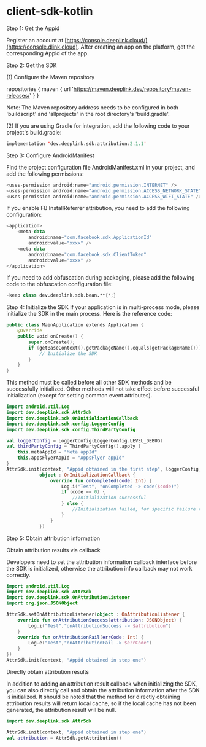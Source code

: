 # client-sdk-kotlin

Step 1: Get the Appid

Register an account at [https://console.deeplink.cloud/](https://console.dlink.cloud). After creating an app on the platform, get the corresponding Appid of the app.

Step 2: Get the SDK

(1) Configure the Maven repository
   
repositories {
   maven { url 'https://maven.deeplink.dev/repository/maven-releases/' }
}

Note: The Maven repository address needs to be configured in both 'buildscript' and 'allprojects' in the root directory's 'build.gradle'.

(2) If you are using Gradle for integration, add the following code to your project's build.gradle:
```kotlin
implementation 'dev.deeplink.sdk:attribution:2.1.1'
```

Step 3: Configure AndroidManifest

Find the project configuration file AndroidManifest.xml in your project, and add the following permissions:

```kotlin
<uses-permission android:name="android.permission.INTERNET" />
<uses-permission android:name="android.permission.ACCESS_NETWORK_STATE" />
<uses-permission android:name="android.permission.ACCESS_WIFI_STATE" />
```

 If you enable FB InstallReferrer attribution, you need to add the following configuration:
```kotlin
<application>
    <meta-data
        android:name="com.facebook.sdk.ApplicationId"
        android:value="xxxx" />
    <meta-data
        android:name="com.facebook.sdk.ClientToken"
        android:value="xxxx" />
</application>
```

If you need to add obfuscation during packaging, please add the following code to the obfuscation configuration file:
```kotlin
-keep class dev.deeplink.sdk.bean.**{*;}
```

Step 4: Initialize the SDK 
If your application is in multi-process mode, please initialize the SDK in the main process. Here is the reference code:
```kotlin
public class MainApplication extends Application {
    @Override
    public void onCreate() {
        super.onCreate();
        if (getBaseContext().getPackageName().equals(getPackageName())) {
            // Initialize the SDK
        }
    }
}
```

This method must be called before all other SDK methods and be successfully initialized. 
Other methods will not take effect before successful initialization (except for setting common event attributes).

```kotlin
import android.util.Log
import dev.deeplink.sdk.AttrSdk
import dev.deeplink.sdk.OnInitializationCallback
import dev.deeplink.sdk.config.LoggerConfig
import dev.deeplink.sdk.config.ThirdPartyConfig

val loggerConfig = LoggerConfig(LoggerConfig.LEVEL_DEBUG)
val thirdPartyConfig = ThirdPartyConfig().apply {
    this.metaAppId = "Meta appId"
    this.appsFlyerAppId = "AppsFlyer appId"
}
AttrSdk.init(context, "Appid obtained in the first step", loggerConfig,thirdPartyConfig,
            object : OnInitializationCallback {
                override fun onCompleted(code: Int) {
                    Log.i("Test", "onCompleted -> code($code)")
                    if (code == 0) {
                        //Initialization successful
                    } else {
                        //Initialization failed, for specific failure reasons refer to the code interpretation
                    }
                }
            })
```

Step 5: Obtain attribution information

Obtain attribution results via callback

Developers need to set the attribution information callback interface before the SDK is initialized, otherwise the attribution info callback may not work correctly.

```kotlin
import android.util.Log
import dev.deeplink.sdk.AttrSdk
import dev.deeplink.sdk.OnAttributionListener
import org.json.JSONObject

AttrSdk.setOnAttributionListener(object : OnAttributionListener {
    override fun onAttributionSuccess(attribution: JSONObject) {
        Log.i("Test","onAttributionSuccess -> $attribution")
    }
    override fun onAttributionFail(errCode: Int) {
        Log.e("Test","onAttributionFail -> $errCode")
    }
})
AttrSdk.init(context, "Appid obtained in step one")
```

Directly obtain attribution results

In addition to adding an attribution result callback when initializing the SDK, you can also directly call and obtain the attribution information after the SDK is initialized. 
It should be noted that the method for directly obtaining attribution results will return local cache, so if the local cache has not been generated, the attribution result will be null.

```kotlin
import dev.deeplink.sdk.AttrSdk

AttrSdk.init(context, "Appid obtained in step one")
val attribution = AttrSdk.getAttribution()
```
        
